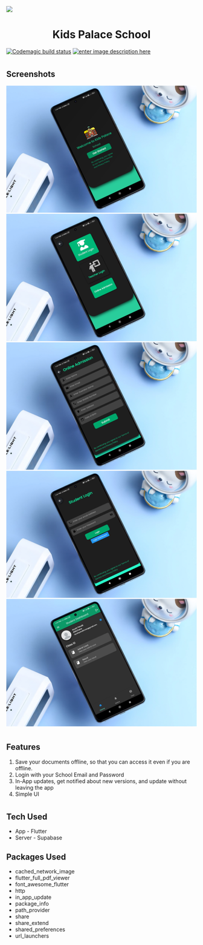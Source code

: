 ![](assets/logo_trans.png)

# <center> Kids Palace School<center/>

[![Codemagic build status](https://api.codemagic.io/apps/5ef616701aafca000f49d696/5ef616701aafca000f49d695/status_badge.svg)](https://codemagic.io/app/63f47af0384f655ae65f70d9/build/63f47b20a8c91ba2a761589d)
[
![enter image description here](https://lh3.googleusercontent.com/cjsqrWQKJQp9RFO7-hJ9AfpKzbUb_Y84vXfjlP0iRHBvladwAfXih984olktDhPnFqyZ0nu9A5jvFwOEQPXzv7hr3ce3QVsLN8kQ2Ao=s0)](https://play.google.com/store/apps/details?id=com.kishans.jumsRebootFlutter)

#

## Screenshots

![Image](mockups/ss1.png)
![Image](mockups/ss2.png)
![Image](mockups/ss3.png)
![Image](mockups/ss4.png)
![Image](mockups/ss5.png)

#

## Features

1. Save your documents offline, so that you can access it even if you are offline.
2. Login with your School Email and Password
3. In-App updates, get notified about new versions, and update without leaving the app
4. Simple UI

<!-- ## Screenshots

 -->

#

## Tech Used

- App - Flutter
- Server - Supabase

## Packages Used

- cached_network_image
- flutter_full_pdf_viewer
- font_awesome_flutter
- http
- in_app_update
- package_info
- path_provider
- share
- share_extend
- shared_preferences
- url_launchers
